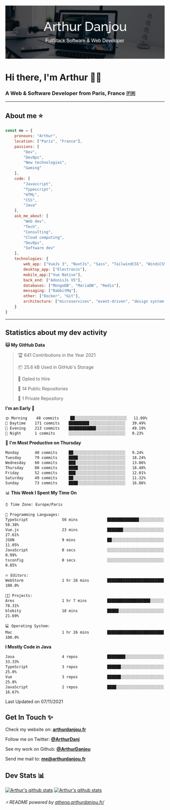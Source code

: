 ![Banner](./assets/Banner.png)

# Hi there, I'm Arthur 🙋‍♂️
### A Web & Software Developer from Paris, France 🇫🇷

---
## About me ⭐

```javascript
const me = {
    pronouns: "Arthur", 
    location: ["Paris", "France"],
    passions: [
        "Dev", 
        "DevOps", 
        "New technologies",
        "Gaming"
    ],
    code: [
        "Javascript", 
        "Typescript", 
        "HTML", 
        "CSS", 
        "Java"
    ],
    ask_me_about: [
        "Web dev", 
        "Tech", 
        "Consulting", 
        "Cloud computing", 
        "DevOps",
        "Software dev"
    ],
    technologies: {
        web_app: ["VueJs 3", "NuxtJs", "Sass", "TailwindCSS", "WindiCSS"],
        desktop_app: ["ElectronJs"],
        mobile_app:["Vue Native"],
        back_end: ["AdonisJs V5"],
        databases: ["MongoDB", "MariaDB", "Redis"],
        messaging: ["RabbitMq"],
        other: ["Docker", "Git"],
        architecture: ["microservices", "event-driven", "design system pattern"]
    }
}
```
---

## Statistics about my dev activity

<!--START_SECTION:waka-->
**🐱 My GitHub Data** 

> 🏆 641 Contributions in the Year 2021
 > 
> 📦 25.6 kB Used in GitHub's Storage 
 > 
> 💼 Opted to Hire
 > 
> 📜 14 Public Repositories 
 > 
> 🔑 1 Private Repository 
 > 
**I'm an Early 🐤** 

```text
🌞 Morning    48 commits     ██░░░░░░░░░░░░░░░░░░░░░░░   11.09% 
🌆 Daytime    171 commits    █████████░░░░░░░░░░░░░░░░   39.49% 
🌃 Evening    213 commits    ████████████░░░░░░░░░░░░░   49.19% 
🌙 Night      1 commits      ░░░░░░░░░░░░░░░░░░░░░░░░░   0.23%

```
📅 **I'm Most Productive on Thursday** 

```text
Monday       40 commits     ██░░░░░░░░░░░░░░░░░░░░░░░   9.24% 
Tuesday      79 commits     ████░░░░░░░░░░░░░░░░░░░░░   18.24% 
Wednesday    60 commits     ███░░░░░░░░░░░░░░░░░░░░░░   13.86% 
Thursday     80 commits     ████░░░░░░░░░░░░░░░░░░░░░   18.48% 
Friday       52 commits     ███░░░░░░░░░░░░░░░░░░░░░░   12.01% 
Saturday     49 commits     ██░░░░░░░░░░░░░░░░░░░░░░░   11.32% 
Sunday       73 commits     ████░░░░░░░░░░░░░░░░░░░░░   16.86%

```


📊 **This Week I Spent My Time On** 

```text
⌚︎ Time Zone: Europe/Paris

💬 Programming Languages: 
TypeScript               50 mins             ██████████████░░░░░░░░░░░   58.38% 
Vue.js                   23 mins             ███████░░░░░░░░░░░░░░░░░░   27.61% 
JSON                     9 mins              ██░░░░░░░░░░░░░░░░░░░░░░░   11.05% 
JavaScript               0 secs              ░░░░░░░░░░░░░░░░░░░░░░░░░   0.99% 
tsconfig                 0 secs              ░░░░░░░░░░░░░░░░░░░░░░░░░   0.85%

🔥 Editors: 
WebStorm                 1 hr 26 mins        █████████████████████████   100.0%

🐱‍💻 Projects: 
Ares                     1 hr 7 mins         ███████████████████░░░░░░   78.31% 
blobity                  18 mins             █████░░░░░░░░░░░░░░░░░░░░   21.69%

💻 Operating System: 
Mac                      1 hr 26 mins        █████████████████████████   100.0%

```

**I Mostly Code in Java** 

```text
Java                     4 repos             ████████░░░░░░░░░░░░░░░░░   33.33% 
TypeScript               3 repos             ██████░░░░░░░░░░░░░░░░░░░   25.0% 
Vue                      3 repos             ██████░░░░░░░░░░░░░░░░░░░   25.0% 
JavaScript               2 repos             ████░░░░░░░░░░░░░░░░░░░░░   16.67%

```



 Last Updated on 07/11/2021
<!--END_SECTION:waka-->

## Get In Touch ✨
Check my website on: [**arthurdanjou.fr**](https://arthurdanjou.fr)

Follow me on Twitter: [**@ArthurDanj**](https://twitter.com/ArthurDanj)

See my work on Github: [**@ArthurDanjou**](https://github.com/ArthurDanjou)

Send me mail to: [**me@arthurdanjou.fr**](mailto:me@arthurdanjou.fr)

## Dev Stats 📊

[![Arthur's github stats](https://github-readme-stats.vercel.app/api?count_private=true&show_icons=true&theme=dracula&username=arthurdanjou)](https://github.com/anuraghazra/github-readme-stats)
[![Arthur's github stats](https://github-readme-stats.vercel.app/api/top-langs/?count_private=true&show_icons=true&theme=dracula&username=arthurdanjou&layout=compact)](https://github.com/anuraghazra/github-readme-stats)

###### ⚡ README powered by [athena.arthurdanjou.fr/](https://athena.arthurdanjou.fr)
